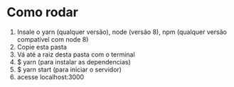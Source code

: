 # Como rodar

1. Insale o yarn (qualquer versão), node (versão 8), npm (qualquer versão compatível com node 8)
1. Copie esta pasta
1. Vá até a raiz desta pasta com o terminal
1. $ yarn (para instalar as dependencias)
1. $ yarn start (para iniciar o servidor)
1. acesse localhost:3000